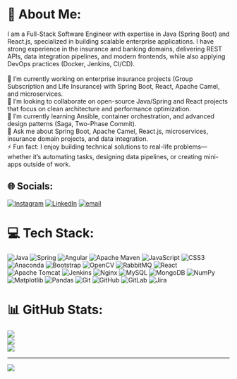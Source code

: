 # 💫 About Me:
I am a Full-Stack Software Engineer with expertise in Java (Spring Boot) and React.js, specialized in building scalable enterprise applications. I have strong experience in the insurance and banking domains, delivering REST APIs, data integration pipelines, and modern frontends, while also applying DevOps practices (Docker, Jenkins, CI/CD).<br><br>🔭 I’m currently working on enterprise insurance projects (Group Subscription and Life Insurance) with Spring Boot, React, Apache Camel, and microservices.<br>👯 I’m looking to collaborate on open-source Java/Spring and React projects that focus on clean architecture and performance optimization.<br>🌱 I’m currently learning Ansible, container orchestration, and advanced design patterns (Saga, Two-Phase Commit).<br>💬 Ask me about Spring Boot, Apache Camel, React.js, microservices, insurance domain projects, and data integration.<br>⚡ Fun fact: I enjoy building technical solutions to real-life problems—whether it’s automating tasks, designing data pipelines, or creating mini-apps outside of work.


## 🌐 Socials:
[![Instagram](https://img.shields.io/badge/Instagram-%23E4405F.svg?logo=Instagram&logoColor=white)](https://instagram.com/soufyanemechitoui) [![LinkedIn](https://img.shields.io/badge/LinkedIn-%230077B5.svg?logo=linkedin&logoColor=white)](https://linkedin.com/in/soufyane-mechitoui) [![email](https://img.shields.io/badge/Email-D14836?logo=gmail&logoColor=white)](mailto:soufyanemechitoui@gmail.com) 

# 💻 Tech Stack:
![Java](https://img.shields.io/badge/java-%23ED8B00.svg?style=for-the-badge&logo=openjdk&logoColor=white) ![Spring](https://img.shields.io/badge/spring-%236DB33F.svg?style=for-the-badge&logo=spring&logoColor=white) ![Angular](https://img.shields.io/badge/angular-%23DD0031.svg?style=for-the-badge&logo=angular&logoColor=white) ![Apache Maven](https://img.shields.io/badge/Apache%20Maven-C71A36?style=for-the-badge&logo=Apache%20Maven&logoColor=white) ![JavaScript](https://img.shields.io/badge/javascript-%23323330.svg?style=for-the-badge&logo=javascript&logoColor=%23F7DF1E) ![CSS3](https://img.shields.io/badge/css3-%231572B6.svg?style=for-the-badge&logo=css3&logoColor=white) ![Anaconda](https://img.shields.io/badge/Anaconda-%2344A833.svg?style=for-the-badge&logo=anaconda&logoColor=white) ![Bootstrap](https://img.shields.io/badge/bootstrap-%238511FA.svg?style=for-the-badge&logo=bootstrap&logoColor=white) ![OpenCV](https://img.shields.io/badge/opencv-%23white.svg?style=for-the-badge&logo=opencv&logoColor=white) ![RabbitMQ](https://img.shields.io/badge/rabbitmq-FF6600?style=for-the-badge&logo=rabbitmq&logoColor=white) ![React](https://img.shields.io/badge/react-%2320232a.svg?style=for-the-badge&logo=react&logoColor=%2361DAFB) ![Apache Tomcat](https://img.shields.io/badge/apache%20tomcat-%23F8DC75.svg?style=for-the-badge&logo=apache-tomcat&logoColor=black) ![Jenkins](https://img.shields.io/badge/jenkins-%232C5263.svg?style=for-the-badge&logo=jenkins&logoColor=white) ![Nginx](https://img.shields.io/badge/nginx-%23009639.svg?style=for-the-badge&logo=nginx&logoColor=white) ![MySQL](https://img.shields.io/badge/mysql-4479A1.svg?style=for-the-badge&logo=mysql&logoColor=white) ![MongoDB](https://img.shields.io/badge/MongoDB-%234ea94b.svg?style=for-the-badge&logo=mongodb&logoColor=white) ![NumPy](https://img.shields.io/badge/numpy-%23013243.svg?style=for-the-badge&logo=numpy&logoColor=white) ![Matplotlib](https://img.shields.io/badge/Matplotlib-%23ffffff.svg?style=for-the-badge&logo=Matplotlib&logoColor=black) ![Pandas](https://img.shields.io/badge/pandas-%23150458.svg?style=for-the-badge&logo=pandas&logoColor=white) ![Git](https://img.shields.io/badge/git-%23F05033.svg?style=for-the-badge&logo=git&logoColor=white) ![GitHub](https://img.shields.io/badge/github-%23121011.svg?style=for-the-badge&logo=github&logoColor=white) ![GitLab](https://img.shields.io/badge/gitlab-%23181717.svg?style=for-the-badge&logo=gitlab&logoColor=white) ![Jira](https://img.shields.io/badge/jira-%230A0FFF.svg?style=for-the-badge&logo=jira&logoColor=white)
# 📊 GitHub Stats:
![](https://github-readme-stats.vercel.app/api?username=MECHITOUI-SOUFYANE&theme=dark&hide_border=false&include_all_commits=false&count_private=false)<br/>
![](https://nirzak-streak-stats.vercel.app/?user=MECHITOUI-SOUFYANE&theme=dark&hide_border=false)<br/>
![](https://github-readme-stats.vercel.app/api/top-langs/?username=MECHITOUI-SOUFYANE&theme=dark&hide_border=false&include_all_commits=false&count_private=false&layout=compact)

---
[![](https://visitcount.itsvg.in/api?id=MECHITOUI-SOUFYANE&icon=0&color=0)](https://visitcount.itsvg.in)

<!-- Proudly created with GPRM ( https://gprm.itsvg.in ) -->
